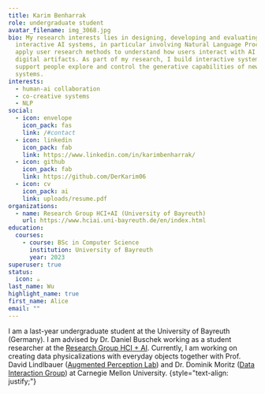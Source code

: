 ```yaml
---
title: Karim Benharrak
role: undergraduate student
avatar_filename: img_3068.jpg
bio: My research interests lies in designing, developing and evaluating
  interactive AI systems, in particular involving Natural Language Processing. I
  apply user research methods to understand how users interact with AI to create
  digital artifacts. As part of my research, I build interactive systems to
  support people explore and control the generative capabilities of new AI
  systems.
interests:
  - human-ai collaboration
  - co-creative systems
  - NLP
social:
  - icon: envelope
    icon_pack: fas
    link: /#contact
  - icon: linkedin
    icon_pack: fab
    link: https://www.linkedin.com/in/karimbenharrak/
  - icon: github
    icon_pack: fab
    link: https://github.com/DerKarim06
  - icon: cv
    icon_pack: ai
    link: uploads/resume.pdf
organizations:
  - name: Research Group HCI+AI (University of Bayreuth)
    url: https://www.hciai.uni-bayreuth.de/en/index.html
education:
  courses:
    - course: BSc in Computer Science
      institution: University of Bayreuth
      year: 2023
superuser: true
status:
  icon: ☕️
last_name: Wu
highlight_name: true
first_name: Alice
email: ""
---
```

I am a last-year undergraduate student at the University of Bayreuth (Germany). I am advised by Dr. Daniel Buschek working as a student researcher at the [Research Group HCI + AI](https://www.hciai.uni-bayreuth.de/en/index.html). Currently, I am working on creating data physicalizations with everyday objects together with Prof. David Lindlbauer ([Augmented Perception Lab](https://augmented-perception.org/)) and Dr. Dominik Moritz ([Data Interaction Group](https://dig.cmu.edu/)) at Carnegie Mellon University.
{style="text-align: justify;"}